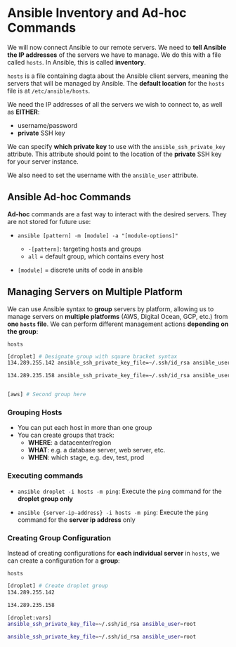 # Ansible Inventory and Ad-hoc Commands

We will now connect Ansible to our remote servers. We need to **tell Ansible the
IP addresses** of the servers we have to manage. We do this with a file called
`hosts`. In Ansible, this is called **inventory**.

`hosts` is a file containing dagta about the Ansible client servers, meaning the
servers that will be managed by Ansible. The **default location** for the
`hosts` file is at `/etc/ansible/hosts`.

We need the IP addresses of all the servers we wish to connect to, as well as
**EITHER**:

- username/password
- **private** SSH key

We can specify **which private key** to use with the `ansible_ssh_private_key`
attribute. This attribute should point to the location of the **private** SSH
key for your server instance.

We also need to set the username with the `ansible_user` attribute.

## Ansible Ad-hoc Commands

**Ad-hoc** commands are a fast way to interact with the desired servers. They
are not stored for future use:

- `ansible [pattern] -m [module] -a "[module-options]"`

  - `-[pattern]`: targeting hosts and groups
  - `all` = default group, which contains every host

- `[module]` = discrete units of code in ansible

## Managing Servers on Multiple Platform

We can use Ansible syntax to **group** servers by platform, allowing us to
manage servers on **multiple platforms** (AWS, Digital Ocean, GCP, etc.) from
**one `hosts` file**. We can perform different management actions **depending on
the group**:

`hosts`

```sh
[droplet] # Designate group with square bracket syntax
134.289.255.142 ansible_ssh_private_key_file=~/.ssh/id_rsa ansible_user=root

134.289.235.158 ansible_ssh_private_key_file=~/.ssh/id_rsa ansible_user=root


[aws] # Second group here
```

### Grouping Hosts

- You can put each host in more than one group
- You can create groups that track:
  - **WHERE**: a datacenter/region
  - **WHAT**: e.g. a database server, web server, etc.
  - **WHEN**: which stage, e.g. dev, test, prod

### Executing commands

- `ansible droplet -i hosts -m ping`: Execute the `ping` command for the
  **droplet group only**

- `ansible {server-ip-address} -i hosts -m ping`: Execute the `ping` command for
  the **server ip address** only

### Creating Group Configuration

Instead of creating configurations for **each individual server** in `hosts`, we
can create a configuration for a **group**:

`hosts`

```sh
[droplet] # Create droplet group
134.289.255.142

134.289.235.158

[droplet:vars]
ansible_ssh_private_key_file=~/.ssh/id_rsa ansible_user=root

ansible_ssh_private_key_file=~/.ssh/id_rsa ansible_user=root

```
